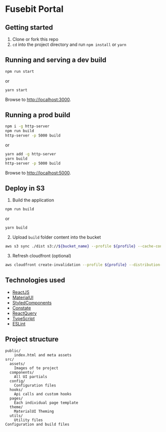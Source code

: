 # Fusebit Portal

## Getting started

1. Clone or fork this repo
2. `cd` into the project directory and run `npm install` or `yarn`

## Running and serving a dev build

```sh
npm run start
```

or

```sh
yarn start
```

Browse to [http://localhost:3000](http://localhost:3000).

## Running a prod build

```sh
npm i -g http-server
npm run build
http-server -p 5000 build
```

or

```sh
yarn add -g http-server
yarn build
http-server -p 5000 build
```

Browse to [http://localhost:5000](http://localhost:5000).

## Deploy in S3

1) Build the application

```sh
npm run build
```

or

```sh
yarn build
```

2) Upload `build` folder content into the bucket

```sh
aws s3 sync ./dist s3://${bucket_name} --profile ${profile} --cache-control max-age=31536000
```

3) Refresh cloudfront (optional)
```sh
aws cloudfront create-invalidation --profile ${profile} --distribution-id ${cloudfront_id} --paths '/*'
```


## Technologies used

* [ReactJS](https://reactjs.org/)
* [MaterialUI](https://material-ui.com/)
* [StyledComponents](https://styled-components.com/)
* [Constate](https://github.com/diegohaz/constate)
* [ReactQuery](https://react-query.tanstack.com/)
* [TypeScript](https://www.typescriptlang.org/)
* [ESLint](https://eslint.org/)

## Project structure

```
public/
    index.html and meta assets
src/
  assets/
    Images of te project
  components/
    All UI partials
  config/
    Configuration files
  hooks/
    Api calls and custom hooks
  pages/
    Each individual page template
  theme/
    MaterialUI Theming
  utils/
    Utility files
Configuration and build files
```